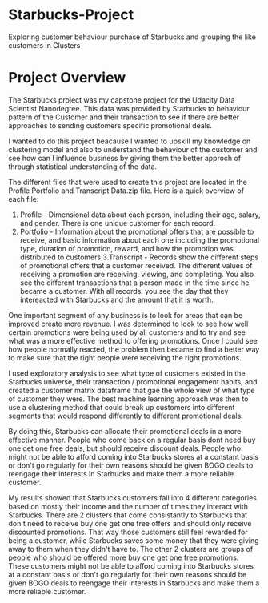 # Starbucks-Project
Exploring customer behaviour purchase of Starbucks and grouping the like customers in Clusters
# Project Overview
The Starbucks project was my capstone project for the Udacity Data Scientist Nanodegree.
This data was provided by Starbucks to behaviour pattern of the Customer and their transaction 
to see if there are better approaches to sending customers specific promotional deals.

I wanted to do this project beacause I wanted to upskill my knowledge on clustering model and also to understand the 
behaviour of the customer and see how can I influence business by giving them the better approch of through statistical 
understanding of the data.

The different files that were used to create this project are located in the Profile Portfolio and Transcript Data.zip file. Here is a quick overview of each file:

1. Profile - Dimensional data about each person, including their age, salary, and gender. There is one unique customer for each record.
2. Portfolio - Information about the promotional offers that are possible to receive, and basic information about each one including the promotional type, 
  duration of promotion, reward, and how the promotion was distributed to customers
3.Transcript - Records show the different steps of promotional offers that a customer received. 
  The different values of receiving a promotion are receiving, viewing, and completing. 
  You also see the different transactions that a person made in the time since he became a customer.
  With all records, you see the day that they intereacted with Starbucks and the amount that it is worth.
  
 One important segment of any business is to look for areas that can be improved create more revenue. 
 I was determined to look to see how well certain promotions were being used by all customers and to try and see what was a more effective method to offering promotions.
 Once I could see how people normally reacted, the problem then became to find a better way to make sure that the right people were receiving the right promotions.
 
 I used exploratory analysis to see what type of customers existed in the Starbucks universe, their transaction / promotional engagement habits, 
 and created a customer matrix dataframe that gae the whole view of what type of customer they were.
 The best machine learning approach was then to use a clustering method that could break up customers into different segments 
 that would respond differently to different promotional deals.

By doing this, Starbucks can allocate their promotional deals in a more effective manner. 
People who come back on a regular basis dont need buy one get one free deals, but should receive discount deals.
People who might not be able to afford coming into Starbucks stores at a constant basis or don't go regularly for their own reasons
should be given BOGO deals to reengage their interests in Starbucks and make them a more reliable customer.

My results showed that Starbucks customers fall into 4 different categories based on mostly their income and the number of times they interact with Starbucks.
There are 2 clusters that come consistantly to Starbucks that don't need to receive buy one get one free offers and should only receive discounted promotions. 
That way those customers still feel rewarded for being a customer, while Starbucks saves some money that they were giving away to them when they didn't have to.
The other 2 clusters are groups of people who should be offered more buy one get one free promotions. These customers might not be able to afford coming into Starbucks
stores at a constant basis or don't go regularly for their own reasons should be given BOGO deals to reengage their interests in Starbucks and make them a more reliable customer.


